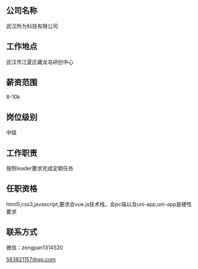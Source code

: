 ## 公司名称
武汉所为科技有限公司

## 工作地点
武汉市江夏区藏龙岛研创中心

## 薪资范围
8-10k

## 岗位级别
中级

## 工作职责
按照leader要求完成定期任务

## 任职资格
html5,css3,javascript,要求会vue.js技术栈，会pc端以及uni-app,uni-app是硬性要求

## 联系方式
微信：zengpan1314520

563821157@qq.com

